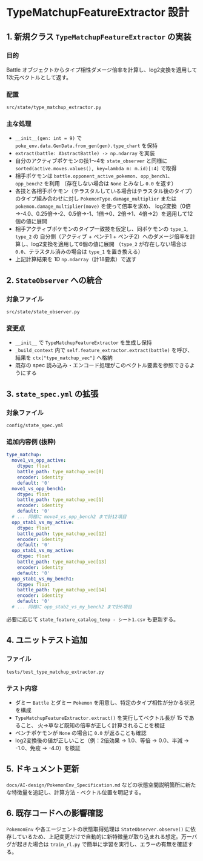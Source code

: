 # TypeMatchupFeatureExtractor 設計

## 1. 新規クラス `TypeMatchupFeatureExtractor` の実装
### 目的
Battle オブジェクトからタイプ相性ダメージ倍率を計算し、log2変換を適用して1次元ベクトルとして返す。

### 配置
`src/state/type_matchup_extractor.py`

### 主な処理
- `__init__(gen: int = 9)` で `poke_env.data.GenData.from_gen(gen).type_chart` を保持
- `extract(battle: AbstractBattle) -> np.ndarray` を実装
- 自分のアクティブポケモンの技1〜4を `state_observer` と同様に
  `sorted(active.moves.values(), key=lambda m: m.id)[:4]` で取得
- 相手ポケモンは `battle.opponent_active_pokemon`、`opp_bench1`、`opp_bench2` を利用
  （存在しない場合は `None` とみなし `0.0` を返す）
- 各技と各相手ポケモン（テラスタルしている場合はテラスタル後のタイプ）のタイプ組み合わせに対し
  `PokemonType.damage_multiplier` または `pokemon.damage_multiplier(move)` を使って倍率を求め、
  log2変換（0倍→-4.0、0.25倍→-2、0.5倍→-1、1倍→0、2倍→1、4倍→2）を適用して12個の値に展開
- 相手アクティブポケモンのタイプ一致技を仮定し、同ポケモンの `type_1`, `type_2` の
  自分側（アクティブ + ベンチ1 + ベンチ2）へのダメージ倍率を計算し、log2変換を適用して6個の値に展開
  （`type_2` が存在しない場合は `0.0`、テラスタル済みの場合は `type_1` を置き換える）
- 上記計算結果を 1D `np.ndarray`（計18要素）で返す

## 2. `StateObserver` への統合
### 対象ファイル
`src/state/state_observer.py`

### 変更点
- `__init__` で `TypeMatchupFeatureExtractor` を生成し保持
- `_build_context` 内で `self.feature_extractor.extract(battle)` を呼び、結果を `ctx["type_matchup_vec"]` へ格納
- 既存の spec 読み込み・エンコード処理がこのベクトル要素を参照できるようにする

## 3. `state_spec.yml` の拡張
### 対象ファイル
`config/state_spec.yml`

### 追加内容例 (抜粋)
```yaml
type_matchup:
  move1_vs_opp_active:
    dtype: float
    battle_path: type_matchup_vec[0]
    encoder: identity
    default: '0'
  move1_vs_opp_bench1:
    dtype: float
    battle_path: type_matchup_vec[1]
    encoder: identity
    default: '0'
  # ... 同様に move4_vs_opp_bench2 まで計12項目
  opp_stab1_vs_my_active:
    dtype: float
    battle_path: type_matchup_vec[12]
    encoder: identity
    default: '0'
  opp_stab1_vs_my_active:
    dtype: float
    battle_path: type_matchup_vec[13]
    encoder: identity
    default: '0'
  opp_stab1_vs_my_bench1:
    dtype: float
    battle_path: type_matchup_vec[14]
    encoder: identity
    default: '0'
  # ... 同様に opp_stab2_vs_my_bench2 まで計6項目
```
必要に応じて `state_feature_catalog_temp - シート1.csv` も更新する。

## 4. ユニットテスト追加
### ファイル
`tests/test_type_matchup_extractor.py`

### テスト内容
- ダミー `Battle` とダミー `Pokemon` を用意し、特定のタイプ相性が分かる状況を構成
- `TypeMatchupFeatureExtractor.extract()` を実行してベクトル長が 15 であること、
  火→草など既知の倍率が正しく計算されることを検証
- ベンチポケモンが `None` の場合に `0.0` が返ることも確認
- log2変換後の値が正しいこと（例：2倍効果 → 1.0、等倍 → 0.0、半減 → -1.0、免疫 → -4.0）を検証

## 5. ドキュメント更新
`docs/AI-design/PokemonEnv_Specification.md` などの状態空間説明箇所に新たな特徴量を追記し、計算方法・ベクトル位置を明記する。

## 6. 既存コードへの影響確認
`PokemonEnv` や各エージェントの状態取得処理は `StateObserver.observe()` に依存しているため、上記変更だけで自動的に新特徴量が取り込まれる想定。万一バグが起きた場合は `train_rl.py` で簡単に学習を実行し、エラーの有無を確認する。
